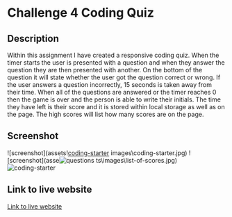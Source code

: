 # Challenge 4 Coding Quiz

## Description

Within this assignment I have created a responsive coding quiz. When the timer starts the user is presented with a question and when they
answer the question they are then presented with another. On the bottom of the question it will state whether the user got the question correct
or wrong. If the user answers a question incorrectly, 15 seconds is taken away from their time. When all of the questions are answered or the timer reaches 0 then the game is over and the person is able to write their initials. The time they have left is their score and it is stored within local storage as well as on the page. The high scores will list how many scores are on the page. 

## Screenshot
![screenshot](assets\![coding-starter](https://user-images.githubusercontent.com/110554091/190028939-a8e39ab1-45be-47db-89ac-ecc4568de043.jpg)
images\coding-starter.jpg)
![screenshot](asse![questions](https://user-images.githubusercontent.com/110554091/190028960-77196e1c-c267-402e-b64b-37c22e2a83a9.jpg)
ts\images\list-of-scores.jpg) 
![coding-starter](https://user-images.githubusercontent.com/110554091/190029121-da0d2d7c-f10a-4d42-b5d6-04754f4cd181.jpg)


## Link to live website

 [Link to live website](https://kmcwilson.github.io/challenge-4-coding-quiz/)


